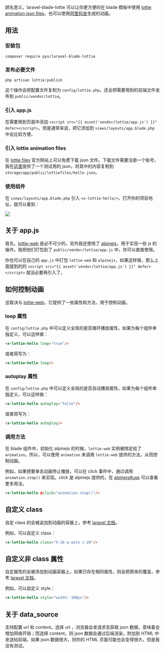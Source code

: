 顾名思义，laravel-blade-lottie 可以让你更方便的在 blade 模板中使用 [lottie animation json files](https://lottiefiles.com/)，也可以使用[阿里犸良](https://design.alipay.com/emotion)生成的动画。

## 用法
### 安装包

    composer require pys/laravel-blade-lottie

### 发布必要文件

    php artisan lottie:publish

这个操作会把配置文件复制为 `config/lottie.php`，还会把需要用到的前端文件发布到 `public/vendor/lottie`。

### 引入 app.js
在需要用到页面中添加 `<script src="{{ asset('vendor/lottie/app.js') }}" defer></script>`。但是通常来说，把它添加到 `views/layouts/app.blade.php` 中会比较方便。

### 引入 lottie animation files
在 [lottie files](https://lottiefiles.com/) 官方网站上可以免费下载 json 文件。下载文件需要注册一个账号，我在[这里](https://cdn.jsdelivr.net/gh/pys1992/storage@main/hello-lottie.json)提供了一个测试用的 json，将其中的内容复制到 `storage/app/public/lottiefiles/hello.json`。

### 使用组件
在 `views/layouts/app.blade.php` 引入 `<x-lottie-hello/>`，打开你的项目地址，就可以看到：

![](https://cdn.jsdelivr.net/gh/pys1992/storage@main/image/20210331110313.gif)

## 关于 app.js
首先，[lottie-web](https://github.com/airbnb/lottie-web) 是必不可少的，另外我还使用了 [alpinejs](https://github.com/alpinejs/alpine)，用于实现一些 js 的操作。我把他们打包到了 `public/vendor/lottie/app.js` 中，你可以直接使用。

你也可以在自己的 `app.js` 中打包 `lottie-web` 和 `alpinejs`，如果这样做，那么上面提到的的 `<script src="{{ asset('vendor/lottie/app.js') }}" defer></script>` 就没必要再引入了。

## 如何控制动画
这取决与 [lottie-web](https://github.com/airbnb/lottie-web#usage)，它提供了一些属性和方法，用于控制动画。

### loop 属性
在 `config/lottie.php` 中可以定义全局的是否循环播放属性，如果为每个组件单独定义，可以这样做：
```html
<x-lottie-hello loop="true"/>
```

或者简写为：

```html
<x-lottie-hello loop/>
```

### autoplay 属性
在 `config/lottie.php` 中可以定义全局的是否自动播放属性，如果为每个组件单独定义，可以这样做：
```html
<x-lottie-hello autoplay="false"/>
```

或者简写为：

```html
<x-lottie-hello autoplay/>
```

### 调用方法
在 blade 组件中，初始化 alpinejs 的时候，`lottie-web` 实例被绑定给了 `animation`。所以，可以使用 `animation` 来调用 `lottie-web` 提供的方法，从而控制动画。

例如，如果想要单击动画停止播放，可以在 click 事件中，通过调用 `animation.stop()` 来实现。click 是 alpinejs 提供的，在 [alpinejs#use](https://github.com/alpinejs/alpine#use) 可以查看更多用法。
```html
<x-lottie-hello @click="animation.stop()"/>
```

## 自定义 class
自定 class 的会被追加到动画的容器上，参考 [laravel 文档](https://laravel.com/docs/8.x/blade#default-merged-attributes)。

例如，可以自定义 class：
```html
<x-lottie-hello class="h-16 w-auto z-20"/>
```

## 自定义非 class 属性
自定属性的会被添加到动画容器上，如果已存在相同属性，则会把原来的覆盖，参考 [laravel 文档](https://laravel.com/docs/8.x/blade#non-class-attribute-merging)。

例如，可以自定义 style：
```html
<x-lottie-hello style="width: 100px"/>
```

## 关于 data_source
支持配置 url 和 content。选择 url ，浏览器会发请求去获取 json 数据，意味着会增加网络开销；而选择 content，则 json 数据会通过后端渲染，附加到 HTML 中发送给前端，如果 json 数据很大，则你的 HTML 页面可能也会变得很大，但是我没有测试。

